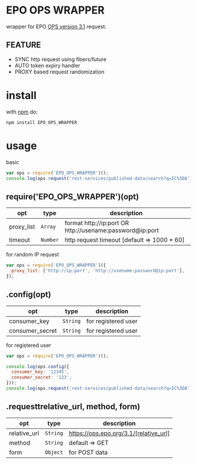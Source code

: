 # EPO OPS WRAPPER
wrapper for EPO [OPS version 3.1](https://developers.epo.org) request.

## FEATURE
* SYNC http request using fibers/future
* AUTO token expiry handler
* PROXY based request randomization

# install
with [npm](https://www.npmjs.com/) do:

```
npm install EPO_OPS_WRAPPER
```

# usage
basic

```js
var ops = require('EPO_OPS_WRAPPER')();
console.log(ops.request('rest-services/published-data/search?q=IC%3DA'));
```

## require('EPO_OPS_WRAPPER')(opt)
| opt | type | description |
| --- | --- | --- |
| proxy_list | <code>Array</code> | format http://ip:port OR http://usename:password@ip:port |
| timeout | <code>Number</code> | http request timeout [default => 1000 * 60] |

for random IP request

```js
var ops = require('EPO_OPS_WRAPPER')({
  proxy_list: ['http://ip:port', 'http://usename:password@ip:port'],
});
```

## .config(opt)
| opt | type | description |
| --- | --- | --- |
| consumer_key | <code>String</code> | for registered user |
| consumer_secret | <code>String</code> | for registered user |

for registered user

```js
var ops = require('EPO_OPS_WRAPPER')();

console.log(ops.config({
  consumer_key: '12345',
  consumer_secret: '123',
}));
console.log(ops.request('rest-services/published-data/search?q=IC%3DA'));
```

## .requesttrelative_url, method, form)
| opt | type | description |
| --- | --- | --- |
| relative_url | <code>String</code> | https://ops.epo.org/3.1/[relative_url] |
| method | <code>String</code> | default => GET |
| form | <code>Object</code> | for POST data |

